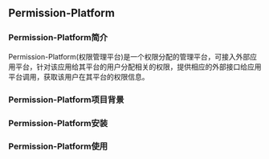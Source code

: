 ## Permission-Platform
### Permission-Platform简介
Permission-Platform(权限管理平台)是一个权限分配的管理平台，可接入外部应用平台，针对该应用给其平台的用户分配相关的权限，提供相应的外部接口给应用平台调用，获取该用户在其平台的权限信息。
### Permission-Platform项目背景
### Permission-Platform安装
### Permission-Platform使用


